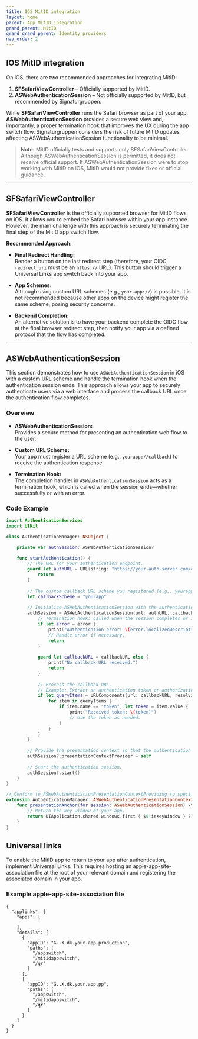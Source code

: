 ```yaml
---
title: IOS MitID integration
layout: home
parent: App MitID integration
grand_parent: MitID
grand_grand_parent: Identity providers
nav_order: 2
---
```


## IOS MitID integration

On iOS, there are two recommended approaches for integrating MitID:

1. **SFSafariViewController** – Officially supported by MitID.
2. **ASWebAuthenticationSession** – Not officially supported by MitID, but recommended by Signaturgruppen.

While **SFSafariViewController** runs the Safari browser as part of your app, **ASWebAuthenticationSession** provides a secure web view and, importantly, a proper termination hook that improves the UX during the app switch flow. Signaturgruppen considers the risk of future MitID updates affecting ASWebAuthenticationSession functionality to be minimal.

> **Note:** MitID officially tests and supports only SFSafariViewController. Although ASWebAuthenticationSession is permitted, it does not receive official support. If ASWebAuthenticationSession were to stop working with MitID on iOS, MitID would not provide fixes or official guidance.

---

## SFSafariViewController

**SFSafariViewController** is the officially supported browser for MitID flows on iOS. It allows you to embed the Safari browser within your app instance. However, the main challenge with this approach is securely terminating the final step of the MitID app switch flow.

**Recommended Approach:**

- **Final Redirect Handling:**  
  Render a button on the last redirect step (therefore, your OIDC `redirect_uri` must be an `https://` URL). This button should trigger a Universal Links app switch back into your app.

- **App Schemes:**  
  Although using custom URL schemes (e.g., `your-app://`) is possible, it is not recommended because other apps on the device might register the same scheme, posing security concerns.

- **Backend Completion:**  
  An alternative solution is to have your backend complete the OIDC flow at the final browser redirect step, then notify your app via a defined protocol that the flow has completed.

---

## ASWebAuthenticationSession

This section demonstrates how to use `ASWebAuthenticationSession` in iOS with a custom URL scheme and handle the termination hook when the authentication session ends. This approach allows your app to securely authenticate users via a web interface and process the callback URL once the authentication flow completes.

### Overview

- **ASWebAuthenticationSession:**  
  Provides a secure method for presenting an authentication web flow to the user.
  
- **Custom URL Scheme:**  
  Your app must register a URL scheme (e.g., `yourapp://callback`) to receive the authentication response.

- **Termination Hook:**  
  The completion handler in `ASWebAuthenticationSession` acts as a termination hook, which is called when the session ends—whether successfully or with an error.


### Code Example

```swift
import AuthenticationServices
import UIKit

class AuthenticationManager: NSObject {

    private var authSession: ASWebAuthenticationSession?

    func startAuthentication() {
        // The URL for your authentication endpoint.
        guard let authURL = URL(string: "https://your-auth-server.com/auth?client_id=YOUR_CLIENT_ID") else {
            return
        }
        
        // The custom callback URL scheme you registered (e.g., yourapp://callback)
        let callbackScheme = "yourapp"
        
        // Initialize ASWebAuthenticationSession with the authentication URL and callback URL scheme.
        authSession = ASWebAuthenticationSession(url: authURL, callbackURLScheme: callbackScheme) { callbackURL, error in
            // Termination hook: called when the session completes or is cancelled.
            if let error = error {
                print("Authentication error: \(error.localizedDescription)")
                // Handle error if necessary.
                return
            }
            
            guard let callbackURL = callbackURL else {
                print("No callback URL received.")
                return
            }
            
            // Process the callback URL.
            // Example: Extract an authentication token or authorization code from the URL.
            if let queryItems = URLComponents(url: callbackURL, resolvingAgainstBaseURL: false)?.queryItems {
                for item in queryItems {
                    if item.name == "token", let token = item.value {
                        print("Received token: \(token)")
                        // Use the token as needed.
                    }
                }
            }
        }
        
        // Provide the presentation context so that the authentication session is displayed correctly.
        authSession?.presentationContextProvider = self
        
        // Start the authentication session.
        authSession?.start()
    }
}

// Conform to ASWebAuthenticationPresentationContextProviding to specify the presentation anchor.
extension AuthenticationManager: ASWebAuthenticationPresentationContextProviding {
    func presentationAnchor(for session: ASWebAuthenticationSession) -> ASPresentationAnchor {
        // Return the key window of your app.
        return UIApplication.shared.windows.first { $0.isKeyWindow } ?? ASPresentationAnchor()
    }
}
```

## Universal links

To enable the MitID app to return to your app after authentication, implement Universal Links. This requires hosting an apple-app-site-association file at the root of your relevant domain and registering the associated domain in your app.

### Example apple-app-site-association file
```
{
  "applinks": {
    "apps": [
      
    ],
    "details": [
      {
        "appID": "G..X.dk.your.app.production",
        "paths": [
          "/appswitch",
          "/mitidappswitch",
          "/qr"
        ]
      },
      {
        "appID": "G..X.dk.your.app.pp",
        "paths": [
          "/appswitch",
          "/mitidappswitch",
          "/qr"
        ]
      }
    ]
  }
}
```
